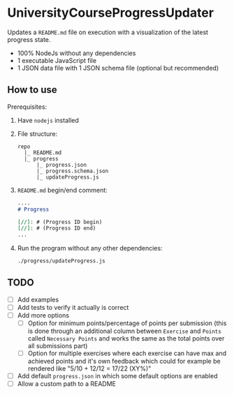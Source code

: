 # UniversityCourseProgressUpdater

Updates a `README.md` file on execution with a visualization of the latest progress state.

- 100% NodeJs without any dependencies
- 1 executable JavaScript file
- 1 JSON data file with 1 JSON schema file (optional but recommended)

## How to use

Prerequisites:

1. Have `nodejs` installed

2. File structure:

   ```text
   repo
     |_ README.md
     |_ progress
         |_ progress.json
         |_ progress.schema.json
         |_ updateProgress.js
   ```

3. `README.md` begin/end comment:

   ```markdown
   ....
   # Progress

   [//]: # (Progress ID begin)
   [//]: # (Progress ID end)
   ...
   ```

4. Run the program without any other dependencies:

   ```sh
   ./progress/updateProgress.js
   ```

## TODO

- [ ] Add examples
- [ ] Add tests to verify it actually is correct
- [ ] Add more options
  - [ ] Option for minimum points/percentage of points per submission (this is done through an additional column between `Exercise` and `Points` called `Necessary Points` and works the same as the total points over all submissions part)
  - [ ] Option for multiple exercises where each exercise can have max and achieved points and it's own feedback which could for example be rendered like "5/10 + 12/12 = 17/22 (XY%)"
- [ ] Add default `progress.json` in which some default options are enabled
- [ ] Allow a custom path to a README
